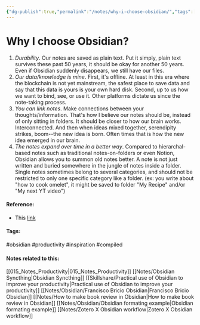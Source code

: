 ```yaml
---
{"dg-publish":true,"permalink":"/notes/why-i-choose-obsidian/","tags":["compiled, publish"]}
---
```



# Why I choose Obsidian?

1. *Durability*. Our notes are saved as plain text. Put it simply, plain text survives these past 50 years, it should be okay for another 50 years. Even if Obsidian suddenly disappears, we still have our files.
2. *Our data/knowledge is mine*. First, it's offline. At least in this era where the blockchain is not yet mainstream, the safest place to save data and say that this data is yours is your own hard disk. Second, up to us how we want to bind, see, or use it. Other platforms dictate us since the note-taking process.  
3. *You can link notes*. Make connections between your thoughts/information. That's how I believe our notes should be, instead of only sitting in folders. It should be closer to how our brain works. Interconnected. And then when ideas mixed together, serendipity strikes, boom--the new idea is born. Often times that is how the new idea emerged in our brain.
4. *The notes expand over time in a better way*. Compared to hierarchal-based notes such as traditional notes-on-folders or even Notion, Obsidian allows you to summon old notes better. A note is not just written and buried somewhere in the jungle of notes inside a folder. Single notes sometimes belong to several categories, and should not be restricted to only one specific category like a folder. (ex: you write about "how to cook omelet", it might be saved to folder "My Recipe" and/or "My next YT video")



#### Reference:
- This [link](https://www.google.com/amp/s/www.protocol.com/amp/users-take-internet-back-2656997694)

#### Tags:
#obsidian #productivity #inspiration #compiled

#### Notes related to this:
[[015_Notes_Productivity\|015_Notes_Productivity]]
[[Notes/Obsidian Syncthing\|Obsidian Syncthing]]
[[Skillshare/Practical use of Obsidian to improve your productivity\|Practical use of Obsidian to improve your productivity]]
[[Notes/Obsidian/Francisco Bricio Obsidian\|Francisco Bricio Obsidian]]
[[Notes/How to make book review in Obsidian\|How to make book review in Obsidian]]
[[Notes/Obsidian/Obsidian formating example\|Obsidian formating example]]
[[Notes/Zotero X Obsidian workflow\|Zotero X Obsidian workflow]]

